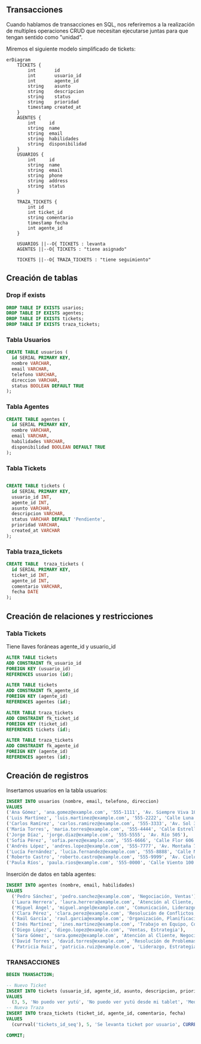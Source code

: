 ## Transacciones

Cuando hablamos de transacciones en SQL, nos referiremos a la realización de multiples operaciones CRUD que necesitan ejecutarse juntas para que tengan sentido como "unidad". 

Miremos el siguiente modelo simplificado de tickets: 

```mermaid
erDiagram
    TICKETS {
        int       id
        int       usuario_id
        int       agente_id
        string    asunto
        string    descripcion
        string    status
        string    prioridad
        timestamp created_at
    }
    AGENTES {
        int     id
        string  name
        string  email
        string  habilidades
        string  disponibilidad
    }
    USUARIOS {
        int     id
        string  name
        string  email
        string  phone
        string  address
        string  status
    }

    TRAZA_TICKETS {
        int id
        int ticket_id
        string comentario
        timestamp fecha
        int agente_id 
    }

    USUARIOS ||--O{ TICKETS : levanta
    AGENTES ||--O{ TICKETS : "tiene asignado"

    TICKETS ||--O{ TRAZA_TICKETS : "tiene seguimiento"
```

## Creación de tablas

### Drop if exists 

```sql
DROP TABLE IF EXISTS usarios;
DROP TABLE IF EXISTS agentes;
DROP TABLE IF EXISTS tickets;
DROP TABLE IF EXISTS traza_tickets;
```

### Tabla Usuarios

```sql
CREATE TABLE usuarios (
  id SERIAL PRIMARY KEY,
  nombre VARCHAR,
  email VARCHAR,
  telefono VARCHAR,
  direccion VARCHAR,
  status BOOLEAN DEFAULT TRUE
);
```

### Tabla Agentes

```sql
CREATE TABLE agentes (
  id SERIAL PRIMARY KEY,
  nombre VARCHAR,
  email VARCHAR,
  habilidades VARCHAR,
  disponibilidad BOOLEAN DEFAULT TRUE
);
```

### Tabla Tickets

```SQL

CREATE TABLE tickets (
  id SERIAL PRIMARY KEY,
  usuario_id INT,
  agente_id INT,
  asunto VARCHAR,
  descripcion VARCHAR,
  status VARCHAR DEFAULT 'Pendiente',
  prioridad VARCHAR,
  created_at VARCHAR
);
```

### Tabla traza_tickets

```sql
CREATE TABLE  traza_tickets (
  id SERIAL PRIMARY KEY,
  ticket_id INT,
  agente_id INT,
  comentario VARCHAR,
  fecha DATE
);
```


## Creación de relaciones y restricciones

### Tabla Tickets

Tiene llaves foráneas agente_id y usuario_id

```sql
ALTER TABLE tickets
ADD CONSTRAINT fk_usuario_id
FOREIGN KEY (usuario_id)
REFERENCES usuarios (id);
```

```sql
ALTER TABLE tickets
ADD CONSTRAINT fk_agente_id
FOREIGN KEY (agente_id)
REFERENCES agentes (id);
```

```sql
ALTER TABLE traza_tickets
ADD CONSTRAINT fk_ticket_id
FOREIGN KEY (ticket_id)
REFERENCES tickets (id);
```

```sql
ALTER TABLE traza_tickets
ADD CONSTRAINT fk_agente_id
FOREIGN KEY (agente_id)
REFERENCES agentes (id);
```

## Creación de registros

Insertamos usuarios en la tabla usuarios:

```sql
INSERT INTO usuarios (nombre, email, telefono, direccion) 
VALUES 
('Ana Gómez', 'ana.gomez@example.com', '555-1111', 'Av. Siempre Viva 101'),
('Luis Martínez', 'luis.martinez@example.com', '555-2222', 'Calle Luna 202'),
('Carlos Ramírez', 'carlos.ramirez@example.com', '555-3333', 'Av. Sol 303'),
('María Torres', 'maria.torres@example.com', '555-4444', 'Calle Estrella 404'),
('Jorge Díaz', 'jorge.diaz@example.com', '555-5555', 'Av. Río 505'),
('Sofía Pérez', 'sofia.perez@example.com', '555-6666', 'Calle Flor 606'),
('Andrés López', 'andres.lopez@example.com', '555-7777', 'Av. Montaña 707'),
('Lucía Fernández', 'lucia.fernandez@example.com', '555-8888', 'Calle Mar 808'),
('Roberto Castro', 'roberto.castro@example.com', '555-9999', 'Av. Cielo 909'),
('Paula Ríos', 'paula.rios@example.com', '555-0000', 'Calle Viento 100');
```

Inserción de datos en tabla agentes:

```sql
INSERT INTO agentes (nombre, email, habilidades)
VALUES
  ('Pedro Sánchez', 'pedro.sanchez@example.com', 'Negociación, Ventas'),
  ('Laura Herrera', 'laura.herrera@example.com', 'Atención al Cliente, Resolución de Problemas'),
  ('Miguel Ángel', 'miguel.angel@example.com', 'Comunicación, Liderazgo'),
  ('Clara Pérez', 'clara.perez@example.com', 'Resolución de Conflictos, Persuasión'),
  ('Raúl García', 'raul.garcia@example.com', 'Organización, Planificación'),
  ('Inés Martínez', 'ines.martinez@example.com', 'Trabajo en Equipo, Comunicación'),
  ('Diego López', 'diego.lopez@example.com', 'Ventas, Estrategia'),
  ('Sara Gómez', 'sara.gomez@example.com', 'Atención al Cliente, Negociación'),
  ('David Torres', 'david.torres@example.com', 'Resolución de Problemas, Gestión'),
  ('Patricia Ruiz', 'patricia.ruiz@example.com', 'Liderazgo, Estrategia');
```

### TRANSACCIONES

```sql
BEGIN TRANSACTION;

-- Nuevo Ticket
INSERT INTO tickets (usuario_id, agente_id, asunto, descripcion, prioridad, created_at)
VALUES
  (3, 5, 'No puedo ver yutú', 'No puedo ver yutú desde mi tablet', 'Media', CURRENT_TIMESTAMP);
-- Nueva Traza
INSERT INTO traza_tickets (ticket_id, agente_id, comentario, fecha)
VALUES
  (currval('tickets_id_seq'), 5, 'Se levanta ticket por usuario', CURRENT_TIMESTAMP);

COMMIT;
```


